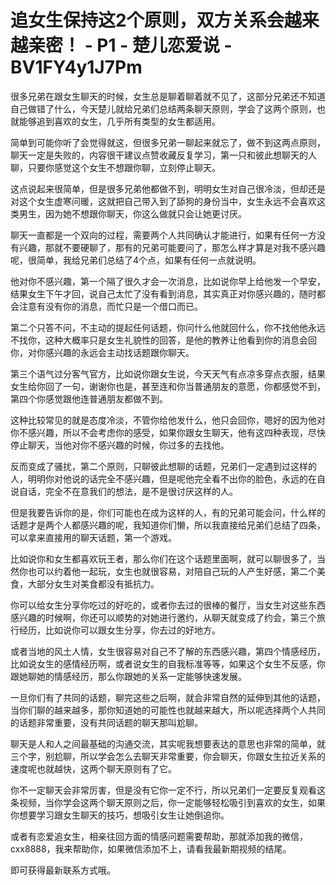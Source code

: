 # 追女生保持这2个原则，双方关系会越来越亲密！ - P1 - 楚儿恋爱说 - BV1FY4y1J7Pm

很多兄弟在跟女生聊天的时候，女生总是聊着聊着就不见了，这部分兄弟还不知道自己做错了什么，今天楚儿就给兄弟们总结两条聊天原则，学会了这两个原则，也就能够追到喜欢的女生，几乎所有类型的女生都适用。

简单到可能你听了会觉得就这，但很多兄弟一聊起来就忘了，做不到这两点原则，聊天一定是失败的，内容很干建议点赞收藏反复学习，第一只和彼此想聊天的人聊，只要你感觉这个女生不想跟你聊，立刻停止聊天。

这点说起来很简单，但是很多兄弟他都做不到，明明女生对自己很冷淡，但却还是对这个女生虚寒问暖，这就把自己带入到了舔狗的身份当中，女生永远不会喜欢这类男生，因为她不想跟你聊天，你这么做就只会让她更讨厌。

聊天一直都是一个双向的过程，需要两个人共同确认才能进行，如果有任何一方没有兴趣，那就不要硬聊了，那有的兄弟可能要问了，那怎么样才算是对我不感兴趣呢，很简单，我给兄弟们总结了4个点，如果有任何一点就说明。

他对你不感兴趣，第一个隔了很久才会一次消息，比如说你早上给他发一个早安，结果女生下午才回，说自己太忙了没有看到消息，其实真正对你感兴趣的，随时都会注意有没有你的消息，而忙只是一个借口而已。

第二个只答不问，不主动的提起任何话题，你问什么他就回什么，你不找他他永远不找你，这种大概率只是女生礼貌性的回答，是他的教养让他看到你的消息会回你，对你感兴趣的永远会主动找话题跟你聊天。

第三个语气过分客气官方，比如说你跟女生说，今天天气有点凉多穿点衣服，结果女生给你回了一句，谢谢你也是，甚至连和你当普通朋友的意愿，你都感觉不到，第四个你感觉跟他连普通朋友都做不到。

这种比较常见的就是态度冷淡，不管你给他发什么，他只会回你，嗯好的因为他对你不感兴趣，所以不会考虑你的感受，如果你跟女生聊天，他有这四种表现，尽快停止聊天，当他对你不感兴趣的时候，你过多的去找他。

反而变成了骚扰，第二个原则，只聊彼此想聊的话题，兄弟们一定遇到过这样的人，明明你对他说的话完全不感兴趣，但是呢他完全看不出你的脸色，永远的在自说自话，完全不在意我们的想法，是不是很讨厌这样的人。

但是我要告诉你的是，你们可能也在成为这样的人，有的兄弟可能会问，什么样的话题才是两个人都感兴趣的呢，我知道你们懒，所以我直接给兄弟们总结了四条，可以拿来直接用的聊天话题，第一个游戏。

比如说你和女生都喜欢玩王者，那么你们在这个话题里面啊，就可以聊很多了，当然你也可以约着他一起玩，女生也就很容易，对陪自己玩的人产生好感，第二个美食，大部分女生对美食都没有抵抗力。

你可以给女生分享你吃过的好吃的，或者你去过的很棒的餐厅，当女生对这些东西感兴趣的时候啊，你还可以顺势的对她进行邀约，从聊天就变成了约会，第三个旅行经历，比如说你可以跟女生分享，你去过的好地方。

或者当地的风土人情，女生很容易对自己不了解的东西感兴趣，第四个情感经历，比如说女生的感情经历啊，或者说女生的自我标准等等，如果这个女生不反感，你跟她聊她的情感经历，那么你跟她的关系一定能够快速发展。

一旦你们有了共同的话题，聊完这些之后啊，就会非常自然的延伸到其他的话题，当你们聊的越来越多，那你知道她的可能性也就越来越大，所以呢选择两个人共同的话题非常重要，没有共同话题的聊天那叫尬聊。

聊天是人和人之间最基础的沟通交流，其实呢我想要表达的意思也非常的简单，就三个字，别尬聊，所以学会怎么去聊天非常重要，你会聊天，你跟女生拉近关系的速度呢也就越快，这两个聊天原则有了它。

你不一定聊天会非常厉害，但是没有它你一定不行，所以兄弟们一定要反复观看这条视频，当你学会这两个聊天原则之后，你一定能够轻松吸引到喜欢的女生，如果你想要学习跟女生聊天的技巧，想吸引女生让她倒追你。

或者有恋爱追女生，相亲往回方面的情感问题需要帮助，那就添加我的微信，cxx8888，我来帮助你，如果微信添加不上，请看我最新期视频的结尾。

即可获得最新联系方式哦。